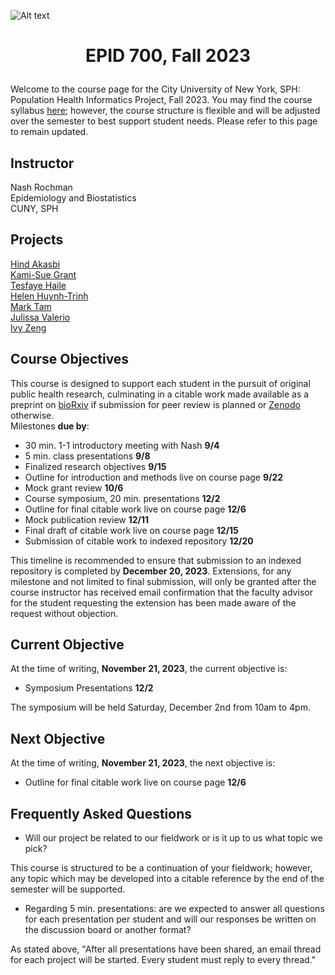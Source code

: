 ![Alt text](https://github.com/evoheal/EPID-700-Fall-2023/blob/main/CUNYbannerImage.png)
# <p align="center">EPID 700, Fall 2023</p>

Welcome to the course page for the City University of New York, SPH: Population Health Informatics Project, Fall 2023. You may find the course syllabus [here](https://github.com/evoheal/EPID-700-Fall-2023/blob/main/EPID%20700%20Syllabus%20Fall%202023.pdf); however, the course structure is flexible and will be adjusted over the semester to best support student needs. Please refer to this page to remain updated.

## Instructor
Nash Rochman<br/>
Epidemiology and Biostatistics<br/>
CUNY, SPH

## Projects

[Hind Akasbi](https://github.com/evoheal/EPID-700-Fall-2023/tree/main/Hind%20Akasbi)<br/>
[Kami-Sue Grant](https://github.com/evoheal/EPID-700-Fall-2023/tree/main/Kami-Sue%20Grant)<br/>
[Tesfaye Haile](https://github.com/evoheal/EPID-700-Fall-2023/tree/main/Tesfaye%20Haile)<br/>
[Helen Huynh-Trinh](https://github.com/evoheal/EPID-700-Fall-2023/tree/main/Helen%20Huynh-Trinh)<br/>
[Mark Tam](https://github.com/evoheal/EPID-700-Fall-2023/tree/main/Mark%20Tam)<br/>
[Julissa Valerio](https://github.com/evoheal/EPID-700-Fall-2023/tree/main/Julissa%20Valerio)<br/>
[Ivy Zeng](https://github.com/evoheal/EPID-700-Fall-2023/blob/main/Ivy%20Zeng)<br/>

## Course Objectives

This course is designed to support each student in the pursuit of original public health research, culminating in a citable work made available as a preprint on [bioRxiv](https://www.biorxiv.org/) if submission for peer review is planned or [Zenodo](https://zenodo.org/) otherwise.<br/>
Milestones **due by**:

* 30 min. 1-1 introductory meeting with Nash **9/4**
* 5 min. class presentations **9/8**
* Finalized research objectives **9/15**
* Outline for introduction and methods live on course page **9/22**
* Mock grant review **10/6**
* Course symposium, 20 min. presentations **12/2**
* Outline for final citable work live on course page **12/6**
* Mock publication review **12/11**
* Final draft of citable work live on course page **12/15**
* Submission of citable work to indexed repository **12/20**

This timeline is recommended to ensure that submission to an indexed repository is completed by **December 20, 2023**. Extensions, for any milestone and not limited to final submission, will only be granted after the course instructor has received email confirmation that the faculty advisor for the student requesting the extension has been made aware of the request without objection.

## Current Objective
At the time of writing, **November 21, 2023**, the current objective is:
* Symposium Presentations **12/2**

The symposium will be held Saturday, December 2nd from 10am to 4pm.

## Next Objective
At the time of writing, **November 21, 2023**, the next objective is:
* Outline for final citable work live on course page **12/6**

## Frequently Asked Questions
* Will our project be related to our fieldwork or is it up to us what topic we pick?

This course is structured to be a continuation of your fieldwork; however, any topic which may be developed into a citable reference by the end of the semester will be supported.

* Regarding 5 min. presentations: are we expected to answer all questions for each presentation per student and will our responses be written on the discussion board or another format?

As stated above, "After all presentations have been shared, an email thread for each project will be started. Every student must reply to every thread."
